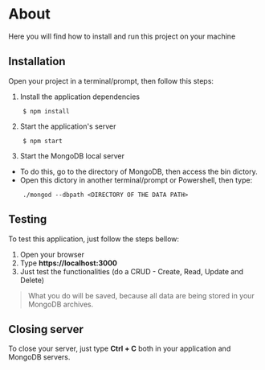 # About
Here you will find how to install and run this project on your machine

## Installation
Open your project in a terminal/prompt, then follow this steps:

1. Install the application dependencies 
```
    $ npm install
```
2. Start the application's server
```    
    $ npm start
```
3. Start the MongoDB local server
  
- To do this, go to the directory of MongoDB, then access the bin dictory.
- Open this dictory in another terminal/prompt or Powershell, then type:
```    
    ./mongod --dbpath <DIRECTORY OF THE DATA PATH>
```  

## Testing
To test this application, just follow the steps bellow:
1. Open your browser
2. Type **https://localhost:3000**
3. Just test the functionalities (do a CRUD - Create, Read, Update and Delete)

> What you do will be saved, because all data are being stored in your MongoDB archives.

## Closing server
To close your server, just type **Ctrl + C** both in your application and MongoDB servers. 